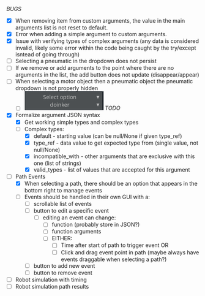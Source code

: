 *BUGS*
- [x] When removing item from custom arguments, the value in the main arguments list is not reset to default.
- [x] Error when adding a simple argument to custom arguments.
- [x] Issue with verifying types of complex arguments (any data is considered invalid, likely some error within the code being caught by the try/except isntead of going through)
- [ ] Selecting a pneumatic in the dropdown does not persist
- [ ] If we remove or add arguments to the point where there are no arguments in the list, the add button does not update (disappear/appear)
- [ ] When selecting a motor object then a pneumatic object the pneumatic dropdown is not properly hidden
  - [ ] ![alt text](image.png)
*TODO*
- [x] Formalize argument JSON syntax
  - [x] Get working simple types and complex types
  - [ ] Complex types:
    - [x] default - starting value (can be null/None if given type_ref)
    - [x] type_ref - data value to get expected type from (single value, not null/None)
    - [x] incompatible_with - other arguments that are exclusive with this one (list of strings)
    - [x] valid_types - list of values that are accepted for this argument
- [ ] Path Events
  - [x] When selecting a path, there should be an option that appears in the bottom right to manage events
  - [ ] Events should be handled in their own GUI with a:
    - [ ] scrollable list of events
    - [ ] button to edit a specific event
      - [ ] editing an event can change:
        - [ ] function (probably store in JSON?)
        - [ ] function arguments
        - [ ] EITHER:
          - [ ] Time after start of path to trigger event
                OR
          - [ ] Click and drag event point in path (maybe always have events draggable when selecting a path?)
    - [ ] button to add new event
    - [ ] button to remove event
- [ ] Robot simulation with timing
- [ ] Robot simulation path results
